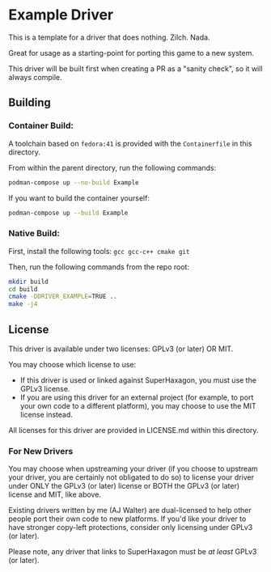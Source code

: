 # Example Driver

This is a template for a driver that does nothing. Zilch. Nada.

Great for usage as a starting-point for porting this game to a new system.

This driver will be built first when creating a PR as a "sanity check",
so it will always compile.

## Building

### Container Build:

A toolchain based on `fedora:41` is provided with the `Containerfile` in this directory.

From within the parent directory, run the following commands:

```bash
podman-compose up --no-build Example
```

If you want to build the container yourself:

```bash
podman-compose up --build Example
```

### Native Build:

First, install the following tools: `gcc gcc-c++ cmake git`

Then, run the following commands from the repo root:

```bash
mkdir build
cd build
cmake -DDRIVER_EXAMPLE=TRUE ..
make -j4
```

## License

This driver is available under two licenses: GPLv3 (or later) OR MIT.

You may choose which license to use:

* If this driver is used or linked against SuperHaxagon, you must use the GPLv3 license.
* If you are using this driver for an external project (for example, to port your own code to a different platform),
  you may choose to use the MIT license instead.

All licenses for this driver are provided in LICENSE.md within this directory.

### For New Drivers

You may choose when upstreaming your driver (if you choose to upstream your driver, you are certainly not obligated to do so)
to license your driver under ONLY the GPLv3 (or later) license or BOTH the GPLv3 (or later) license and MIT, like above.

Existing drivers written by me (AJ Walter) are dual-licensed to help other people port their own code to new platforms.
If you'd like your driver to have stronger copy-left protections, consider only licensing under GPLv3 (or later).

Please note, any driver that links to SuperHaxagon must be _at least_ GPLv3 (or later).
